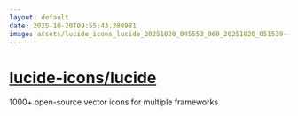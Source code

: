 ```yaml
---
layout: default
date: 2025-10-20T09:55:43.388981
image: assets/lucide_icons_lucide_20251020_045553_060_20251020_051539--20251020T071540827--cropped.png
---
```


# [lucide-icons/lucide](https://github.com/lucide-icons/lucide/)

1000+ open-source vector icons for multiple frameworks
